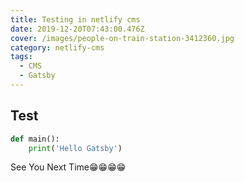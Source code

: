 ```yaml
---
title: Testing in netlify cms
date: 2019-12-20T07:43:00.476Z
cover: /images/people-on-train-station-3412360.jpg
category: netlify-cms
tags:
  - CMS
  - Gatsby
---
```

## Test
```python
def main():
    print('Hello Gatsby')
```
See You Next Time😁😁😁😁
